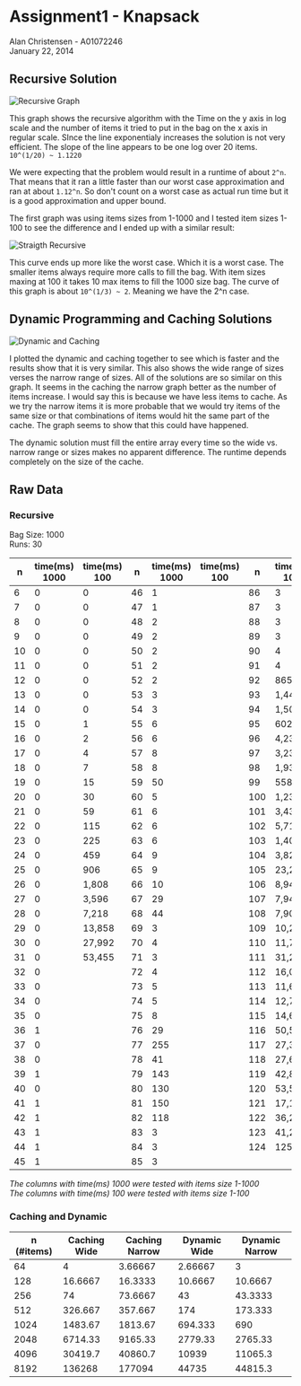Assignment1 - Knapsack
====

Alan Christensen - A01072246  
January 22, 2014

Recursive Solution
-----

![Recursive Graph](https://raw.github.com/alfy32/school/master/cs-5050/knapsack/test1.plot.png?token=3528383__eyJzY29wZSI6IlJhd0Jsb2I6YWxmeTMyL3NjaG9vbC9tYXN0ZXIvY3MtNTA1MC9rbmFwc2Fjay90ZXN0MS5wbG90LnBuZyIsImV4cGlyZXMiOjEzOTEwNTgxOTd9--cfbe9767647277de929e89e71daeabe86fa90f6a)

  This graph shows the recursive algorithm with the Time on the y axis in log scale and the number of items it tried to put in the bag on the x axis in regular scale. SInce the line exponentialy increases the solution is not very efficient. The slope of the line appears to be one log over 20 items. `10^(1/20) ~ 1.1220`
  
  We were expecting that the problem would result in a runtime of about `2^n`. That means that it ran a little faster than our worst case approximation and ran at about `1.12^n`. So don't count on a worst case as actual run time but it is a good approximation and upper bound.
  
  The first graph was using items sizes from 1-1000 and I tested item sizes 1-100 to see the difference and I ended up with a similar result:
  
![Straigth Recursive](https://raw.github.com/alfy32/school/master/cs-5050/knapsack/test1.100.plot.png?token=3528383__eyJzY29wZSI6IlJhd0Jsb2I6YWxmeTMyL3NjaG9vbC9tYXN0ZXIvY3MtNTA1MC9rbmFwc2Fjay90ZXN0MS4xMDAucGxvdC5wbmciLCJleHBpcmVzIjoxMzkxMDU5NzAxfQ%3D%3D--880c3d25de352d85222c67c547fbf7262e0fcf99)

  This curve ends up more like the worst case. Which it is a worst case. The smaller items always require more calls to fill the bag. With item sizes maxing at 100 it takes 10 max items to fill the 1000 size bag. The curve of this graph is about `10^(1/3) ~ 2`. Meaning we have the 2^n case. 
  
  

Dynamic Programming and Caching Solutions
-----

![Dynamic and Caching](https://raw.github.com/alfy32/school/master/cs-5050/knapsack/test2.plot.png?token=3528383__eyJzY29wZSI6IlJhd0Jsb2I6YWxmeTMyL3NjaG9vbC9tYXN0ZXIvY3MtNTA1MC9rbmFwc2Fjay90ZXN0Mi5wbG90LnBuZyIsImV4cGlyZXMiOjEzOTEwNjAwNjZ9--4c2f308d57848c190a6a08697b6bb82332286d89)

  I plotted the dynamic and caching together to see which is faster and the results show that it is very similar. This also shows the wide range of sizes verses the narrow range of sizes. All of the solutions are so similar on this graph. It seems in the caching the narrow graph better as the number of items increase. I would say this is because we have less items to cache. As we try the narrow items it is more probable that we would try items of the same size or that combinations of items would hit the same part of the cache. The graph seems to show that this could have happened. 
  
  The dynamic solution must fill the entire array every time so the wide vs. narrow range or sizes makes no apparent difference. The runtime depends completely on the size of the cache. 
  
  
Raw Data
-------

### Recursive

Bag Size: 1000  
Runs: 30  

n | time(ms) 1000 | time(ms) 100 | n | time(ms) 1000 | time(ms) 100 | n | time(ms) 1000 | time(ms) 100
----|-------|-----------|----|--------|---------|-------|-------|-------
6 | 0 | 0 | 46 | 1 |  | 86 | 3 | 
7 | 0 | 0 | 47 | 1 |  | 87 | 3 | 
8 | 0 | 0 | 48 | 2 |  | 88 | 3 | 
9 | 0 | 0 | 49 | 2 |  | 89 | 3 | 
10 | 0 | 0 | 50 | 2 |  | 90 | 4 | 
11 | 0 | 0 | 51 | 2 |  | 91 | 4 | 
12 | 0 | 0 | 52 | 2 |  | 92 | 865 | 
13 | 0 | 0 | 53 | 3 |  | 93 | 1,440 | 
14 | 0 | 0 | 54 | 3 |  | 94 | 1,503 | 
15 | 0 | 1 | 55 | 6 |  | 95 | 602 | 
16 | 0 | 2 | 56 | 6 |  | 96 | 4,233 | 
17 | 0 | 4 | 57 | 8 |  | 97 | 3,233 | 
18 | 0 | 7 | 58 | 8 |  | 98 | 1,930 | 
19 | 0 | 15 | 59 | 50 |  | 99 | 558 | 
20 | 0 | 30 | 60 | 5 |  | 100 | 1,232 | 
21 | 0 | 59 | 61 | 6 |  | 101 | 3,434 | 
22 | 0 | 115 | 62 | 6 |  | 102 | 5,718 | 
23 | 0 | 225 | 63 | 6 |  | 103 | 1,403 | 
24 | 0 | 459 | 64 | 9 |  | 104 | 3,820 | 
25 | 0 | 906 | 65 | 9 |  | 105 | 23,224 | 
26 | 0 | 1,808 | 66 | 10 |  | 106 | 8,949 | 
27 | 0 | 3,596 | 67 | 29 |  | 107 | 7,942 | 
28 | 0 | 7,218 | 68 | 44 |  | 108 | 7,909 | 
29 | 0 | 13,858 | 69 | 3 |  | 109 | 10,296 | 
30 | 0 | 27,992 | 70 | 4 |  | 110 | 11,740 | 
31 | 0 | 53,455 | 71 | 3 |  | 111 | 31,287 | 
32 | 0 |  | 72 | 4 |  | 112 | 16,008 | 
33 | 0 |  | 73 | 5 |  | 113 | 11,606 | 
34 | 0 |  | 74 | 5 |  | 114 | 12,709 | 
35 | 0 |  | 75 | 8 |  | 115 | 14,664 | 
36 | 1 |  | 76 | 29 |  | 116 | 50,501 | 
37 | 0 |  | 77 | 255 |  | 117 | 27,346 | 
38 | 0 |  | 78 | 41 |  | 118 | 27,611 | 
39 | 1 |  | 79 | 143 |  | 119 | 42,892 | 
40 | 0 |  | 80 | 130 |  | 120 | 53,576 | 
41 | 1 |  | 81 | 150 |  | 121 | 17,157 | 
42 | 1 |  | 82 | 118 |  | 122 | 36,204 | 
43 | 1 |  | 83 | 3 |  | 123 | 41,299 | 
44 | 1 |  | 84 | 3 |  | 124 | 125,932 | 
45 | 1 |  | 85 | 3 |  |  |  | 

*The columns with time(ms) 1000 were tested with items size 1-1000*     
*The columns with time(ms) 100 were tested with items size 1-100*  

### Caching and Dynamic

n (#items) | Caching Wide | Caching Narrow | Dynamic Wide | Dynamic Narrow
---------- | ------------ | -------------- | ------------ | -------------
64 | 4 | 3.66667 | 2.66667 | 3
128 | 16.6667 | 16.3333 | 10.6667 | 10.6667
256 | 74 | 73.6667 | 43 | 43.3333
512 | 326.667 | 357.667 | 174 | 173.333
1024 | 1483.67 | 1813.67 | 694.333 | 690
2048 | 6714.33 | 9165.33 | 2779.33 | 2765.33
4096 | 30419.7 | 40860.7 | 10939 | 11065.3
8192 | 136268 | 177094 | 44735 | 44815.3
